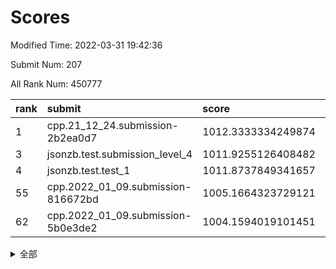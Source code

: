 # Scores

Modified Time: 2022-03-31 19:42:36

Submit Num: 207

All Rank Num: 450777

| rank |               submit               |       score        |       sigma        | pk_num |
| :--- | :--------------------------------- | :----------------- | :----------------- | :----- |
| 1    | cpp.21_12_24.submission-2b2ea0d7   | 1012.3333334249874 | 0.8006084181188872 | 8711   |
| 3    | jsonzb.test.submission_level_4     | 1011.9255126408482 | 0.8075886312191397 | 8709   |
| 4    | jsonzb.test.test_1                 | 1011.8737849341657 | 0.7860873425776854 | 8716   |
| 55   | cpp.2022_01_09.submission-816672bd | 1005.1664323729121 | 0.718123406941831  | 8710   |
| 62   | cpp.2022_01_09.submission-5b0e3de2 | 1004.1594019101451 | 0.7112772232681607 | 8710   |


<details>
<summary>全部</summary>

| rank |                 submit                 |       score        |       sigma        | pk_num |
| :--- | :------------------------------------- | :----------------- | :----------------- | :----- |
| 1    | cpp.21_12_24.submission-2b2ea0d7       | 1012.3333334249874 | 0.8006084181188872 | 8711   |
| 2    | gobigger.level_3.submission_level_3_0  | 1011.9467607398707 | 0.7867883658084637 | 8711   |
| 3    | jsonzb.test.submission_level_4         | 1011.9255126408482 | 0.8075886312191397 | 8709   |
| 4    | jsonzb.test.test_1                     | 1011.8737849341657 | 0.7860873425776854 | 8716   |
| 5    | gobigger.level_3.submission_level_3_31 | 1011.3461527419313 | 0.7524597976002559 | 8711   |
| 6    | gobigger.level_3.submission_level_3_38 | 1011.287254857095  | 0.7571601622042394 | 8705   |
| 7    | gobigger.level_3.submission_level_3_19 | 1011.2249466899125 | 0.7622647665901764 | 8710   |
| 8    | gobigger.level_3.submission_level_3_12 | 1011.1305412156293 | 0.7713343253875486 | 8710   |
| 9    | gobigger.level_3.submission_level_3_14 | 1011.0872372936548 | 0.77750842930988   | 8710   |
| 10   | gobigger.level_3.submission_level_3_26 | 1011.042937829703  | 0.7680276987409341 | 8712   |
| 11   | gobigger.level_3.submission_level_3_40 | 1011.0388306677713 | 0.7668848511737474 | 8714   |
| 12   | gobigger.level_3.submission_level_3_39 | 1011.0161475651635 | 0.786301719372054  | 8710   |
| 13   | gobigger.level_3.submission_level_3_9  | 1010.9403461248804 | 0.7770763362259049 | 8704   |
| 14   | gobigger.level_3.submission_level_3_21 | 1010.8030382976776 | 0.774729921064811  | 8708   |
| 15   | gobigger.level_3.submission_level_3_37 | 1010.6839461489861 | 0.7503203785086924 | 8712   |
| 16   | gobigger.level_3.submission_level_3_3  | 1010.4775520978466 | 0.7667828535706965 | 8706   |
| 17   | gobigger.level_3.submission_level_3_36 | 1010.4702740282754 | 0.7780699159633004 | 8710   |
| 18   | gobigger.level_3.submission_level_3_1  | 1010.3905309834258 | 0.7550660259880192 | 8714   |
| 19   | gobigger.level_3.submission_level_3_4  | 1010.3714212278148 | 0.7474116165583861 | 8712   |
| 20   | gobigger.level_3.submission_level_3_49 | 1010.3088747800067 | 0.7557188213110918 | 8712   |
| 21   | gobigger.level_3.submission_level_3_23 | 1010.2782529268371 | 0.7403282893861479 | 8716   |
| 22   | gobigger.level_3.submission_level_3_27 | 1010.2748744734967 | 0.7467849398372092 | 8708   |
| 23   | gobigger.level_3.submission_level_3_15 | 1010.2394248815692 | 0.750152777993286  | 8706   |
| 24   | gobigger.level_3.submission_level_3_10 | 1010.2111823741707 | 0.7391874260548257 | 8710   |
| 25   | gobigger.level_3.submission_level_3_44 | 1010.1968848270692 | 0.7437480598160529 | 8708   |
| 26   | gobigger.level_3.submission_level_3_48 | 1010.1768368935252 | 0.774723769960278  | 8711   |
| 27   | gobigger.level_3.submission_level_3_17 | 1010.1437287482232 | 0.7666696016324485 | 8708   |
| 28   | gobigger.level_3.submission_level_3_18 | 1010.1046008845376 | 0.7632727229209371 | 8709   |
| 29   | gobigger.level_3.submission_level_3_42 | 1010.0778698183257 | 0.75199701756086   | 8710   |
| 30   | gobigger.level_3.submission_level_3_22 | 1009.9314319146399 | 0.753802810254359  | 8709   |
| 31   | gobigger.level_3.submission_level_3_8  | 1009.8843275239782 | 0.7593503644411413 | 8715   |
| 32   | gobigger.level_3.submission_level_3_30 | 1009.8532219416973 | 0.7616831018299889 | 8708   |
| 33   | gobigger.level_3.submission_level_3_45 | 1009.8400232579726 | 0.7633478648976282 | 8711   |
| 34   | gobigger.level_3.submission_level_3_46 | 1009.8313863701879 | 0.7682375281609144 | 8713   |
| 35   | gobigger.level_3.submission_level_3_24 | 1009.8097881383211 | 0.7488924807605568 | 8711   |
| 36   | gobigger.level_3.submission_level_3_29 | 1009.7828709627765 | 0.7685443701149175 | 8711   |
| 37   | gobigger.level_3.submission_level_3_13 | 1009.7451013255759 | 0.7677698525887692 | 8706   |
| 38   | gobigger.level_3.submission_level_3_35 | 1009.7318997187833 | 0.7432819852264789 | 8712   |
| 39   | gobigger.level_3.submission_level_3_20 | 1009.7293901631601 | 0.744754085992078  | 8712   |
| 40   | gobigger.level_3.submission_level_3_43 | 1009.7200553393723 | 0.7492826456472701 | 8713   |
| 41   | gobigger.level_3.submission_level_3_32 | 1009.6955623644736 | 0.7459134077943488 | 8714   |
| 42   | gobigger.level_3.submission_level_3_2  | 1009.6532453951295 | 0.7593736757463176 | 8711   |
| 43   | gobigger.level_3.submission_level_3_41 | 1009.6389681615725 | 0.7429638736999039 | 8712   |
| 44   | gobigger.level_3.submission_level_3_7  | 1009.6071088543957 | 0.7516454245593653 | 8704   |
| 45   | gobigger.level_3.submission_level_3_34 | 1009.5539629555042 | 0.7676860100914427 | 8708   |
| 46   | gobigger.level_3.submission_level_3_25 | 1009.5182300590824 | 0.7512718835990311 | 8711   |
| 47   | gobigger.level_3.submission_level_3_5  | 1009.4125923369472 | 0.7476352752729838 | 8712   |
| 48   | gobigger.level_3.submission_level_3_28 | 1009.3851339382757 | 0.758712656900318  | 8713   |
| 49   | gobigger.level_3.submission_level_3_11 | 1009.2703349887814 | 0.7249125695295193 | 8708   |
| 50   | gobigger.level_3.submission_level_3_16 | 1009.2140394666887 | 0.7643888425084294 | 8709   |
| 51   | gobigger.level_3.submission_level_3_47 | 1009.0688150825808 | 0.7418406938196349 | 8710   |
| 52   | gobigger.level_3.submission_level_3_6  | 1008.9097147045486 | 0.7421821891489536 | 8708   |
| 53   | gobigger.level_3.submission_level_3_33 | 1008.7408420179157 | 0.7415606647289026 | 8713   |
| 54   | gobigger.level_1.submission_level_1_12 | 1005.5139436264836 | 0.7171675159424203 | 8708   |
| 55   | cpp.2022_01_09.submission-816672bd     | 1005.1664323729121 | 0.718123406941831  | 8710   |
| 56   | gobigger.level_1.submission_level_1_21 | 1004.9144267499349 | 0.7162467336059725 | 8711   |
| 57   | gobigger.level_1.submission_level_1_16 | 1004.9025319838199 | 0.7210658138051631 | 8708   |
| 58   | gobigger.level_1.submission_level_1_0  | 1004.8749549610618 | 0.7269541310521845 | 8714   |
| 59   | gobigger.level_1.submission_level_1_47 | 1004.5268809270729 | 0.726990253995357  | 8714   |
| 60   | gobigger.level_1.submission_level_1_4  | 1004.4704043525836 | 0.7205208941188267 | 8715   |
| 61   | gobigger.level_1.submission_level_1_38 | 1004.3162120797492 | 0.7365416020303195 | 8712   |
| 62   | cpp.2022_01_09.submission-5b0e3de2     | 1004.1594019101451 | 0.7112772232681607 | 8710   |
| 63   | gobigger.level_1.submission_level_1_7  | 1004.078729483976  | 0.7149337469678754 | 8711   |
| 64   | gobigger.level_1.submission_level_1_45 | 1004.038632156776  | 0.711327104650541  | 8711   |
| 65   | gobigger.level_1.submission_level_1_36 | 1003.9856706593973 | 0.7203231220724099 | 8711   |
| 66   | gobigger.level_1.submission_level_1_44 | 1003.9578722250711 | 0.7135717352612241 | 8710   |
| 67   | gobigger.level_1.submission_level_1_1  | 1003.9355465229739 | 0.7120980186902651 | 8709   |
| 68   | gobigger.level_1.submission_level_1_32 | 1003.8237328428003 | 0.7202526240105572 | 8711   |
| 69   | gobigger.level_1.submission_level_1_39 | 1003.8226152516304 | 0.7088635558376082 | 8709   |
| 70   | gobigger.level_1.submission_level_1_3  | 1003.806124077922  | 0.72949894134171   | 8709   |
| 71   | gobigger.level_1.submission_level_1_6  | 1003.7821064094327 | 0.715637540608127  | 8713   |
| 72   | gobigger.level_1.submission_level_1_43 | 1003.7159083527263 | 0.7243446344175996 | 8710   |
| 73   | gobigger.level_1.submission_level_1_22 | 1003.5111688080738 | 0.725282954495729  | 8709   |
| 74   | gobigger.level_1.submission_level_1_48 | 1003.4935155355728 | 0.7113089996521514 | 8710   |
| 75   | gobigger.level_1.submission_level_1_42 | 1003.4830660537735 | 0.7192889254979268 | 8713   |
| 76   | gobigger.level_1.submission_level_1_14 | 1003.4658035976937 | 0.7247463026485835 | 8712   |
| 77   | gobigger.level_1.submission_level_1_17 | 1003.4274840540454 | 0.7168931526894311 | 8710   |
| 78   | gobigger.level_1.submission_level_1_35 | 1003.4064314706544 | 0.7226141266737303 | 8710   |
| 79   | gobigger.level_1.submission_level_1_15 | 1003.3819127085322 | 0.7156228236867652 | 8714   |
| 80   | gobigger.level_1.submission_level_1_28 | 1003.3811294368479 | 0.7275056688894967 | 8706   |
| 81   | gobigger.level_1.submission_level_1_5  | 1003.3169266709276 | 0.7228413238467591 | 8709   |
| 82   | gobigger.level_1.submission_level_1_30 | 1003.3058680453917 | 0.711356600521475  | 8712   |
| 83   | gobigger.level_1.submission_level_1_8  | 1003.2338281308768 | 0.7196806637025542 | 8711   |
| 84   | gobigger.level_1.submission_level_1_19 | 1003.1980061572328 | 0.7309684288670195 | 8717   |
| 85   | gobigger.level_1.submission_level_1_9  | 1003.1715819485198 | 0.7229426597211717 | 8713   |
| 86   | gobigger.level_1.submission_level_1_13 | 1003.1688001675047 | 0.7220274291082295 | 8713   |
| 87   | gobigger.level_1.submission_level_1_24 | 1003.1490718272454 | 0.7159678000451316 | 8714   |
| 88   | gobigger.level_1.submission_level_1_20 | 1003.063073474265  | 0.716293986868592  | 8715   |
| 89   | gobigger.level_1.submission_level_1_31 | 1003.0165786970467 | 0.7284971728156128 | 8717   |
| 90   | gobigger.level_1.submission_level_1_10 | 1002.9928786594538 | 0.7191298639999495 | 8715   |
| 91   | gobigger.level_1.submission_level_1_34 | 1002.9845964673112 | 0.7276906295382806 | 8710   |
| 92   | gobigger.level_1.submission_level_1_26 | 1002.8259215993974 | 0.7112344010655056 | 8712   |
| 93   | gobigger.level_1.submission_level_1_18 | 1002.7861388380613 | 0.7065421287171199 | 8710   |
| 94   | gobigger.level_1.submission_level_1_11 | 1002.7575702101183 | 0.7167776623378567 | 8709   |
| 95   | gobigger.level_1.submission_level_1_2  | 1002.6177773802572 | 0.713119628100733  | 8712   |
| 96   | gobigger.level_1.submission_level_1_25 | 1002.6150228623999 | 0.7151209758424351 | 8714   |
| 97   | gobigger.level_1.submission_level_1_29 | 1002.5615397073954 | 0.7047777248130545 | 8712   |
| 98   | gobigger.level_1.submission_level_1_37 | 1002.5546667929491 | 0.7103553388403535 | 8712   |
| 99   | gobigger.level_1.submission_level_1_46 | 1002.5267221318428 | 0.709291188669068  | 8711   |
| 100  | gobigger.level_1.submission_level_1_41 | 1002.2732150345331 | 0.7092154424030225 | 8712   |
| 101  | gobigger.level_1.submission_level_1_33 | 1001.9484599436945 | 0.7228593847969375 | 8713   |
| 102  | gobigger.level_1.submission_level_1_23 | 1001.9392044106912 | 0.7037496567469946 | 8715   |
| 103  | gobigger.level_1.submission_level_1_49 | 1001.8717781166721 | 0.7108641779387311 | 8712   |
| 104  | gobigger.level_1.submission_level_1_27 | 1001.6058163448103 | 0.7172379796119104 | 8707   |
| 105  | gobigger.level_1.submission_level_1_40 | 1001.5479061797402 | 0.7121463376115458 | 8710   |
| 106  | gobigger.random.submission_random_21   | 997.557278458372   | 0.7080995812185782 | 8716   |
| 107  | gobigger.random.submission_random_48   | 997.4363010943093  | 0.7080387273814217 | 8713   |
| 108  | gobigger.random.submission_random_22   | 997.1138899513686  | 0.7005543069391186 | 8714   |
| 109  | gobigger.random.submission_random_34   | 997.0839779399632  | 0.7044527426494316 | 8710   |
| 110  | gobigger.random.submission_random_38   | 997.0749724342287  | 0.7323795748782914 | 8711   |
| 111  | gobigger.random.submission_random_41   | 996.7940726540432  | 0.6962535035192543 | 8706   |
| 112  | gobigger.random.submission_random_28   | 996.7825082618627  | 0.7056515352248073 | 8713   |
| 113  | gobigger.random.submission_random_46   | 996.7725489535402  | 0.7125627179953918 | 8708   |
| 114  | gobigger.random.submission_random_7    | 996.6984356120593  | 0.7133735281993038 | 8705   |
| 115  | gobigger.random.submission_random_42   | 996.6777438630766  | 0.7099170846183328 | 8710   |
| 116  | gobigger.random.submission_random_2    | 996.6380068445984  | 0.7150675365819762 | 8708   |
| 117  | gobigger.random.submission_random_47   | 996.6182093250303  | 0.711724046068614  | 8712   |
| 118  | gobigger.random.submission_random_19   | 996.6068095469207  | 0.7137037612931801 | 8711   |
| 119  | gobigger.random.submission_random_20   | 996.5288831701611  | 0.7206092551407461 | 8708   |
| 120  | gobigger.random.submission_random_39   | 996.4605209367306  | 0.7086176708726496 | 8712   |
| 121  | gobigger.random.submission_random_29   | 996.4157168096199  | 0.7027601946451351 | 8712   |
| 122  | gobigger.random.submission_random_12   | 996.3672900597235  | 0.7091974830164921 | 8707   |
| 123  | gobigger.random.submission_random_17   | 996.358592783801   | 0.7162051747119613 | 8714   |
| 124  | gobigger.random.submission_random_0    | 996.3353940676946  | 0.7104865023851603 | 8712   |
| 125  | gobigger.random.submission_random_15   | 996.249700162435   | 0.7056292163456391 | 8711   |
| 126  | gobigger.random.submission_random_30   | 996.1686190363813  | 0.7147623165091342 | 8711   |
| 127  | gobigger.random.submission_random_16   | 996.0967100366857  | 0.697000790125581  | 8714   |
| 128  | gobigger.random.submission_random_11   | 996.0741270347244  | 0.7220595725535816 | 8705   |
| 129  | gobigger.random.submission_random_45   | 996.0217307719381  | 0.7140531366396571 | 8710   |
| 130  | gobigger.random.submission_random_14   | 996.0099859158502  | 0.7050534509481327 | 8712   |
| 131  | gobigger.random.submission_random_10   | 995.9804170593727  | 0.6980740633845762 | 8711   |
| 132  | gobigger.random.submission_random_43   | 995.9674743813681  | 0.7063319908361468 | 8714   |
| 133  | gobigger.random.submission_random_5    | 995.878856678872   | 0.7000060133019465 | 8713   |
| 134  | gobigger.random.submission_random_32   | 995.8169362557378  | 0.7109711483086356 | 8712   |
| 135  | gobigger.random.submission_random_37   | 995.7985645770246  | 0.6992942678478062 | 8714   |
| 136  | gobigger.random.submission_random_33   | 995.755012721945   | 0.7207116444493884 | 8704   |
| 137  | gobigger.random.submission_random_6    | 995.6855910851674  | 0.720995785007602  | 8707   |
| 138  | gobigger.random.submission_random_9    | 995.6851505819596  | 0.7075558693017518 | 8709   |
| 139  | gobigger.random.submission_random_13   | 995.6546594350411  | 0.7025910114765054 | 8707   |
| 140  | gobigger.random.submission_random_23   | 995.647426415632   | 0.7102309831923659 | 8707   |
| 141  | gobigger.random.submission_random_25   | 995.6062731816642  | 0.7231174979982389 | 8706   |
| 142  | gobigger.random.submission_random_4    | 995.6009921584626  | 0.7186645228897903 | 8706   |
| 143  | gobigger.random.submission_random_31   | 995.4805662525346  | 0.7173317552148648 | 8713   |
| 144  | gobigger.random.submission_random_3    | 995.4798267937178  | 0.7262749592380998 | 8714   |
| 145  | gobigger.random.submission_random_44   | 995.4307556084285  | 0.7122856469143297 | 8713   |
| 146  | gobigger.random.submission_random_18   | 995.3803016292029  | 0.719171514538711  | 8714   |
| 147  | gobigger.random.submission_random_35   | 995.3226936367703  | 0.7183338188547945 | 8711   |
| 148  | gobigger.random.submission_random_24   | 995.212053334523   | 0.7165218371280743 | 8712   |
| 149  | gobigger.random.submission_random_27   | 995.2118664010087  | 0.7196009459806839 | 8706   |
| 150  | gobigger.random.submission_random_40   | 994.9336687622003  | 0.7129829671196609 | 8710   |
| 151  | gobigger.random.submission_random_49   | 994.8156701719838  | 0.7155372841887785 | 8713   |
| 152  | gobigger.random.submission_random_1    | 994.790882925523   | 0.7211669252950685 | 8710   |
| 153  | gobigger.random.submission_random_8    | 994.7626181235764  | 0.7201419674843059 | 8709   |
| 154  | gobigger.random.submission_random_26   | 994.7026985798573  | 0.7190943832861731 | 8716   |
| 155  | gobigger.random.submission_random_36   | 994.2416365849464  | 0.6987464775044487 | 8714   |
| 156  | gobigger.level_2.submission_level_2_19 | 994.1095171790696  | 0.7295090703247875 | 8713   |
| 157  | gobigger.level_2.submission_level_2_28 | 993.6842985959355  | 0.7352711448420484 | 8718   |
| 158  | gobigger.level_2.submission_level_2_36 | 993.4804183812427  | 0.7382172122792215 | 8715   |
| 159  | gobigger.level_2.submission_level_2_21 | 993.3956334829276  | 0.7487532527885531 | 8705   |
| 160  | gobigger.level_2.submission_level_2_45 | 993.303390451777   | 0.7384031919707977 | 8708   |
| 161  | gobigger.level_2.submission_level_2_6  | 993.1576778241017  | 0.7345095216130124 | 8712   |
| 162  | gobigger.level_2.submission_level_2_24 | 992.9231451634778  | 0.7604999347845652 | 8709   |
| 163  | gobigger.level_2.submission_level_2_18 | 992.8963690831067  | 0.7291706485227674 | 8711   |
| 164  | gobigger.level_2.submission_level_2_23 | 992.873090818735   | 0.7267023179428854 | 8711   |
| 165  | gobigger.level_2.submission_level_2_42 | 992.7483348371737  | 0.7435790643631367 | 8712   |
| 166  | gobigger.level_2.submission_level_2_4  | 992.6972739802289  | 0.7598849672954365 | 8711   |
| 167  | gobigger.level_2.submission_level_2_48 | 992.6416646308923  | 0.7439829240802619 | 8706   |
| 168  | gobigger.level_2.submission_level_2_22 | 992.4930786449665  | 0.7645326508744841 | 8713   |
| 169  | gobigger.level_2.submission_level_2_33 | 992.4780182952178  | 0.7551760480526789 | 8708   |
| 170  | gobigger.level_2.submission_level_2_2  | 992.4239431382236  | 0.7412592367137916 | 8709   |
| 171  | gobigger.level_2.submission_level_2_32 | 992.4201601235108  | 0.7420677066023114 | 8708   |
| 172  | gobigger.level_2.submission_level_2_26 | 992.4061974478137  | 0.7343862099365115 | 8709   |
| 173  | gobigger.level_2.submission_level_2_11 | 992.3343507482643  | 0.7251443826142874 | 8709   |
| 174  | gobigger.level_2.submission_level_2_34 | 992.2786669611652  | 0.7345763057986964 | 8713   |
| 175  | gobigger.level_2.submission_level_2_3  | 992.275509263996   | 0.7240858512610306 | 8708   |
| 176  | gobigger.level_2.submission_level_2_31 | 992.2468998272576  | 0.7666909844467118 | 8712   |
| 177  | gobigger.level_2.submission_level_2_27 | 992.205349606022   | 0.7496858459354093 | 8709   |
| 178  | gobigger.level_2.submission_level_2_15 | 992.1972403268663  | 0.7377094623946527 | 8709   |
| 179  | gobigger.level_2.submission_level_2_8  | 992.1678881389663  | 0.76300960407584   | 8717   |
| 180  | gobigger.level_2.submission_level_2_17 | 992.1602533270373  | 0.7444108319373645 | 8714   |
| 181  | gobigger.level_2.submission_level_2_16 | 992.1376877183261  | 0.7324588563914274 | 8719   |
| 182  | gobigger.level_2.submission_level_2_14 | 992.0793518432605  | 0.7307256144068384 | 8708   |
| 183  | gobigger.level_2.submission_level_2_1  | 992.0548430075053  | 0.7407601954350399 | 8710   |
| 184  | gobigger.level_2.submission_level_2_40 | 991.9575045276287  | 0.7480674822682358 | 8710   |
| 185  | gobigger.level_2.submission_level_2_20 | 991.9505100127918  | 0.7406354184414653 | 8707   |
| 186  | gobigger.level_2.submission_level_2_39 | 991.9282781895174  | 0.7435353210011668 | 8711   |
| 187  | gobigger.level_2.submission_level_2_29 | 991.7242158512042  | 0.7384193357681968 | 8706   |
| 188  | gobigger.level_2.submission_level_2_46 | 991.6875554263391  | 0.7413916660819947 | 8708   |
| 189  | gobigger.level_2.submission_level_2_49 | 991.6109092485117  | 0.7483210710568765 | 8708   |
| 190  | gobigger.level_2.submission_level_2_47 | 991.4925712643999  | 0.7624451773154659 | 8707   |
| 191  | gobigger.level_2.submission_level_2_7  | 991.4758395445322  | 0.7464413968950432 | 8710   |
| 192  | gobigger.level_2.submission_level_2_43 | 991.3731208272845  | 0.7809753400462829 | 8708   |
| 193  | gobigger.level_2.submission_level_2_44 | 991.3726738797644  | 0.7610985207642319 | 8708   |
| 194  | gobigger.level_2.submission_level_2_25 | 991.2262591358414  | 0.7478652463864783 | 8709   |
| 195  | gobigger.level_2.submission_level_2_38 | 991.1070081246949  | 0.7536909627543309 | 8710   |
| 196  | gobigger.level_2.submission_level_2_10 | 991.0607109576106  | 0.7666965664083176 | 8712   |
| 197  | gobigger.level_2.submission_level_2_30 | 991.0354642350135  | 0.7397546993255266 | 8709   |
| 198  | gobigger.level_2.submission_level_2_0  | 991.024516274184   | 0.7515695512606386 | 8712   |
| 199  | gobigger.level_2.submission_level_2_35 | 990.8789088773127  | 0.7696091291602328 | 8712   |
| 200  | gobigger.level_2.submission_level_2_37 | 990.7775893507704  | 0.7709436580595393 | 8705   |
| 201  | gobigger.level_2.submission_level_2_5  | 990.7430972644039  | 0.7822874539252703 | 8711   |
| 202  | gobigger.level_2.submission_level_2_13 | 990.6369244666383  | 0.7562900015104916 | 8713   |
| 203  | gobigger.level_2.submission_level_2_41 | 990.5502730246768  | 0.7872377567496538 | 8711   |
| 204  | gobigger.level_2.submission_level_2_9  | 990.2948493802505  | 0.7469045235109073 | 8709   |
| 205  | gobigger.level_2.submission_level_2_12 | 989.8788453165504  | 0.8003050724910223 | 8711   |
| 206  | gobigger.none.submission_none_0        | 977.6337816805494  | 1.294479263957273  | 8712   |
| 207  | gobigger.none.submission_none_1        | 975.4809070725208  | 1.5445381029938068 | 8712   |

</details>